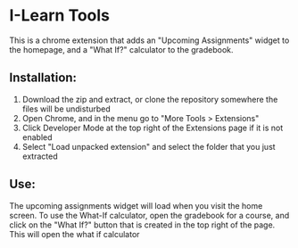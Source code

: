 # I-Learn Tools

This is a chrome extension that adds an "Upcoming Assignments" widget to the homepage, and a "What If?" calculator to the gradebook.

## Installation:
1. Download the zip and extract, or clone the repository somewhere the files will be undisturbed
2. Open Chrome, and in the menu go to "More Tools > Extensions"
3. Click Developer Mode at the top right of the Extensions page if it is not enabled
4. Select "Load unpacked extension" and select the folder that you just extracted

## Use:
The upcoming assignments widget will load when you visit the home screen. 
To use the What-If calculator, open the gradebook for a course, and click on the "What If?" button that is created in the top right of the page. This will open the what if calculator